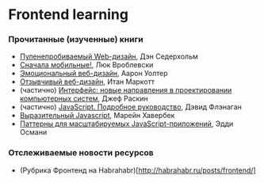 # Frontend learning

### Прочитанные (изученные) книги
*  <a href="http://www.ozon.ru/context/detail/id/2719992/" target="_blank">Пуленепробиваемый Web-дизайн</a>, Дэн Седерхольм
*  <a href="http://www.ozon.ru/context/detail/id/28282777/" target="_blank">Сначала мобильные!</a>, Люк Вроблевски
*  <a href="http://www.ozon.ru/context/detail/id/8747236/" target="_blank">Эмоциональный веб-дизайн</a>, Аарон Уолтер
*  <a href="http://www.ozon.ru/context/detail/id/8747299/" target="_blank">Отзывчивый веб-дизайн</a>, Итан Маркотт
*  (частично) <a href="http://www.ozon.ru/context/detail/id/1332088/" target="_blank">Интерфейс: новые направления в проектировании компьютерных систем</a>, Джеф Раскин
*  (частично) <a href="http://www.ozon.ru/context/detail/id/19677670/" target="_blank">JavaScript. Подробное руководство</a>, Дэвид Флэнаган
*  <a href="http://karmazzin.gitbooks.io/eloquentjavascript_ru/" target="_blank">Выразительный Javascript</a>, Марейн Хавербек
*  <a href="http://largescalejs.ru/" target="_blank">Паттерны для масштабируемых JavaScript-приложений</a>, Эдди Османи

### Отслеживаемые новости ресурсов
* (Рубрика Фронтенд на Habrahabr)[http://habrahabr.ru/posts/frontend/]
